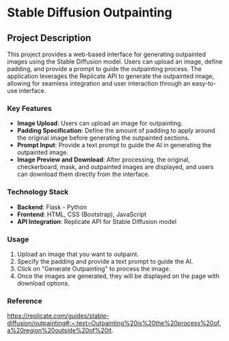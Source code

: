 
# Stable Diffusion Outpainting

## Project Description

This project provides a web-based interface for generating outpainted images using the Stable Diffusion model. Users can upload an image, define padding, and provide a prompt to guide the outpainting process. The application leverages the Replicate API to generate the outpainted image, allowing for seamless integration and user interaction through an easy-to-use interface.

### Key Features

- **Image Upload**: Users can upload an image for outpainting.
- **Padding Specification**: Define the amount of padding to apply around the original image before generating the outpainted sections.
- **Prompt Input**: Provide a text prompt to guide the AI in generating the outpainted image.
- **Image Preview and Download**: After processing, the original, checkerboard, mask, and outpainted images are displayed, and users can download them directly from the interface.

### Technology Stack

- **Backend**: Flask - Python
- **Frontend**: HTML, CSS (Bootstrap), JavaScript
- **API Integration**: Replicate API for Stable Diffusion model


### Usage

1. Upload an image that you want to outpaint.
2. Specify the padding and provide a text prompt to guide the AI.
3. Click on "Generate Outpainting" to process the image.
4. Once the images are generated, they will be displayed on the page with download options.

### Reference
https://replicate.com/guides/stable-diffusion/outpainting#:~:text=Outpainting%20is%20the%20process%20of,a%20region%20outside%20of%20it.

